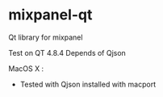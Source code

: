 mixpanel-qt
===========

Qt library for mixpanel

Test on QT 4.8.4
Depends of Qjson

MacOS X :
- Tested with Qjson installed with macport